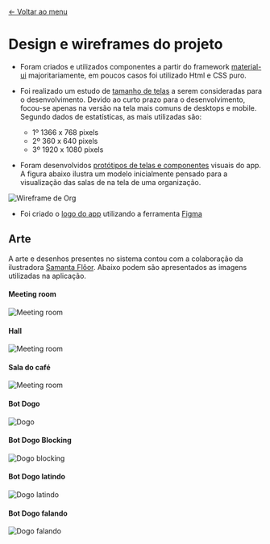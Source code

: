 [<- Voltar ao menu](README.md#artefatos-do-projeto)

# Design e wireframes do projeto

- Foram criados e utilizados componentes a partir do framework 
[material-ui](https://material-ui.com/) majoritariamente, em poucos casos foi 
utilizado Html e CSS puro.

- Foi realizado um estudo de [tamanho de telas](https://www.figma.com/file/IbrhmOXkLLBB37PmNGmyzc/TCC-Room?node-id=0%3A1) a serem consideradas para o desenvolvimento. Devido ao curto 
prazo para o desenvolvimento, focou-se apenas na versão na tela mais comuns de 
desktops e mobile. Segundo dados de estatísticas, as mais utilizadas são:
  - 1º 1366 x 768 pixels
  - 2º 360 x 640 pixels
  - 3º 1920 x 1080 pixels


- Foram desenvolvidos [protótipos de telas e componentes](https://www.figma.com/file/IbrhmOXkLLBB37PmNGmyzc/TCC-Room?node-id=20%3A42) 
visuais do app. A figura abaixo ilustra um modelo inicialmente pensado para a visualização das 
salas de na tela de uma organização.

![Wireframe de Org](.gitbook/assets/org_screen_wireframe.png)


- Foi criado o [logo do app](https://www.figma.com/file/IbrhmOXkLLBB37PmNGmyzc/TCC-Room?node-id=87%3A199)
utilizando a ferramenta [Figma](https://www.figma.com/)

## Arte
A arte e desenhos presentes no sistema contou com a colaboração da ilustradora 
[Samanta Flôor](https://www.samantafloor.com.br/). Abaixo podem são apresentados
as imagens utilizadas na aplicação.

#### Meeting room
![Meeting room](.gitbook/assets/meeting-room.jpg)

#### Hall
![Meeting room](.gitbook/assets/hall-example.jpg)

#### Sala do café
![Meeting room](.gitbook/assets/sala-cafe.jpg)

#### Bot Dogo
![Dogo](.gitbook/assets/dogo.jpg)

#### Bot Dogo Blocking
![Dogo blocking](.gitbook/assets/dogo-unauthorized.gif)

#### Bot Dogo latindo
![Dogo latindo](.gitbook/assets/dogo-barking.gif)

#### Bot Dogo falando
![Dogo falando](.gitbook/assets/dogo-talking.jpg)
